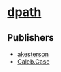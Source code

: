 # [dpath](https://pypi.org/project/dpath)



## Publishers
- [akesterson](https://pypi.org/user/akesterson)
- [Caleb.Case](https://pypi.org/user/Caleb.Case)

